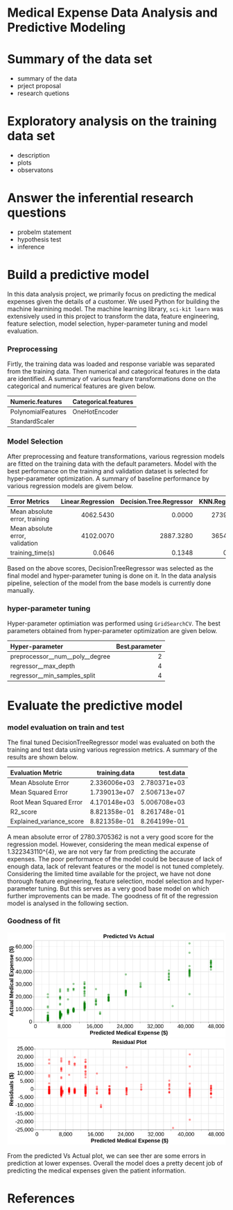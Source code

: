 Medical Expense Data Analysis and Predictive Modeling
================

# Summary of the data set

  - summary of the data  
  - prject proposal
  - research quetions

# Exploratory analysis on the training data set

  - description
  - plots
  - observatons

# Answer the inferential research questions

  - probelm statement
  - hypothesis test
  - inference

# Build a predictive model

In this data analysis project, we primarily focus on predicting the
medical expenses given the details of a customer. We used Python for
building the machine learnining model. The machine learning library,
`sci-kit learn` was extensively used in this project to transform the
data, feature engineering, feature selection, model selection,
hyper-parameter tuning and model evaluation.

### Preprocessing

Firtly, the training data was loaded and response variable was separated
from the training data. Then numerical and categorical features in the
data are identified. A summary of various feature transformations done
on the categorical and numerical features are given below.

| Numeric.features   | Categorical.features |
| :----------------- | :------------------- |
| PolynomialFeatures | OneHotEncoder        |
| StandardScaler     |                      |

### Model Selection

After preprocessing and feature transformations, various regression
models are fitted on the training data with the default parameters.
Model with the best performance on the training and validation dataset
is selected for hyper-parameter optimization. A summary of baseline
performance by various regression models are givem
below.

| Error Metrics                   | Linear.Regression | Decision.Tree.Regressor | KNN.Regressor | Random.Forest.Regressor | SVR..Support.Vector.Regressor. |
| :------------------------------ | ----------------: | ----------------------: | ------------: | ----------------------: | -----------------------------: |
| Mean absolute error, training   |         4062.5430 |                  0.0000 |     2739.4530 |                943.1160 |                       8295.865 |
| Mean absolute error, validation |         4102.0070 |               2887.3280 |     3654.2210 |               2463.0710 |                       8313.009 |
| training\_time(s)               |            0.0646 |                  0.1348 |        0.0765 |                  1.2972 |                          0.248 |

Based on the above scores, DecisionTreeRegressor was selected as the
final model and hyper-parameter tuning is done on it. In the data
analysis pipeline, selection of the model from the base models is
currently done manually.

### hyper-parameter tuning

Hyper-parameter optimiation was performed using `GridSearchCV`. The best
parameters obtained from hyper-parameter optimization are given below.

| Hyper-parameter                       | Best.parameter |
| :------------------------------------ | -------------: |
| preprocessor\_\_num\_\_poly\_\_degree |              2 |
| regressor\_\_max\_depth               |              4 |
| regressor\_\_min\_samples\_split      |              4 |

# Evaluate the predictive model

### model evaluation on train and test

The final tuned DecisionTreeRegressor model was evaluated on both the
training and test data using various regression metrics. A summary of
the results are shown below.

| Evaluation Metric          | training.data |    test.data |
| :------------------------- | ------------: | -----------: |
| Mean Absolute Error        |  2.336006e+03 | 2.780371e+03 |
| Mean Squared Error         |  1.739013e+07 | 2.506713e+07 |
| Root Mean Squared Error    |  4.170148e+03 | 5.006708e+03 |
| R2\_score                  |  8.821358e-01 | 8.261748e-01 |
| Explained\_variance\_score |  8.821358e-01 | 8.264199e-01 |

A mean absolute error of 2780.3705362 is not a very good score for the
regression model. However, considering the mean medical expense of
1.322343110^{4}, we are not very far from predicting the accurate
expenses. The poor performance of the model could be because of lack of
enough data, lack of relevant features or the model is not tuned
completely. Considering the limited time available for the project, we
have not done thorough feature engineering, feature selection, model
selection and hyper-parameter tuning. But this serves as a very good
base model on which further improvements can be made. The goodness of
fit of the regression model is analysed in the following
section.

### Goodness of fit

![](../../reports/figures/predicted_vs_actual_plot.png)<!-- -->![](../../reports/figures/residual_plot.png)<!-- -->

From the predicted Vs Actual plot, we can see ther are some errors in
prediction at lower expenses. Overall the model does a pretty decent job
of predicting the medical expenses given the patient information.

# References
